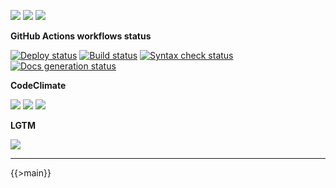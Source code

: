 ![](https://img.shields.io/github/package-json/v/kaskadi/get-amz-listing-report)
![](https://img.shields.io/badge/code--style-standard-blue)
![](https://img.shields.io/github/license/kaskadi/get-amz-listing-report?color=blue)

**GitHub Actions workflows status**

[![Deploy status](https://img.shields.io/github/workflow/status/kaskadi/get-amz-listing-report/deploy?label=deployed&logo=Amazon%20AWS)](https://github.com/kaskadi/get-amz-listing-report/actions?query=workflow%3Adeploy)
[![Build status](https://img.shields.io/github/workflow/status/kaskadi/get-amz-listing-report/build?label=build&logo=mocha)](https://github.com/kaskadi/get-amz-listing-report/actions?query=workflow%3Abuild)
[![Syntax check status](https://img.shields.io/github/workflow/status/kaskadi/get-amz-listing-report/syntax-check?label=syntax-check&logo=serverless)](https://github.com/kaskadi/get-amz-listing-report/actions?query=workflow%3Asyntax-check)
[![Docs generation status](https://img.shields.io/github/workflow/status/kaskadi/get-amz-listing-report/generate-docs?label=docs&logo=read-the-docs)](https://github.com/kaskadi/get-amz-listing-report/actions?query=workflow%3Agenerate-docs)

**CodeClimate**

[![](https://img.shields.io/codeclimate/maintainability/kaskadi/get-amz-listing-report?label=maintainability&logo=Code%20Climate)](https://codeclimate.com/github/kaskadi/get-amz-listing-report)
[![](https://img.shields.io/codeclimate/tech-debt/kaskadi/get-amz-listing-report?label=technical%20debt&logo=Code%20Climate)](https://codeclimate.com/github/kaskadi/get-amz-listing-report)
[![](https://img.shields.io/codeclimate/coverage/kaskadi/get-amz-listing-report?label=test%20coverage&logo=Code%20Climate)](https://codeclimate.com/github/kaskadi/get-amz-listing-report)

**LGTM**

[![](https://img.shields.io/lgtm/grade/javascript/github/kaskadi/get-amz-listing-report?label=code%20quality&logo=LGTM)](https://lgtm.com/projects/g/kaskadi/get-amz-listing-report/?mode=list&logo=LGTM)

<!-- You can add badges inside of this section if you'd like -->

****

<!-- automatically generated documentation will be placed in here -->
{{>main}}
<!-- automatically generated documentation will be placed in here -->

<!-- You can customize this template as you'd like! -->
